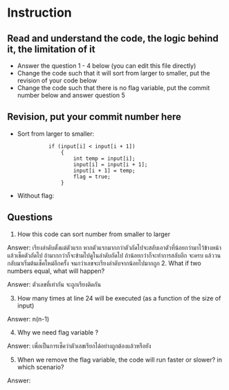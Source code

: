 ﻿# Instruction

## Read and understand the code, the logic behind it, the limitation of it
* Answer the question 1 - 4 below (you can edit this file directly)
* Change the code such that it will sort from larger to smaller, put the revision of your code below
* Change the code such that there is no flag variable, put the commit number below and answer question 5 


## Revision, put your commit number here
* Sort from larger to smaller:

				if (input[i] < input[i + 1])
                    {
                        int temp = input[i];
                        input[i] = input[i + 1];
                        input[i + 1] = temp;
                        flag = true;
                    }

* Without flag:

## Questions
1. How this code can sort number from smaller to larger
 
Answer: เรียงลำดับตั้งแต่ตัวแรก หากตัวแรกมากกว่าตัวถัดไปจะสลับเอาตัวที่น้อยกว่ามาไว้ข้างหน้า แล้วเช็คตัวถัดไป ถ้ามากกว่าก็จะข้ามไปดูในลำดับถัดไป ถ้าน้อยกว่าก็จะทำการสลับอีก จะครบ
		แล้ววนกลับมาเริ่มต้นเช็คใหม่อีกครั้ง จนกว่าเลขจะเรียงลำดับจากน้อยไปมากถูก
2. What if two numbers equal, what will happen? 

Answer: ตัวเลขที่เท่ากัน จะถูกเรียงติดกัน

3. How many times at line 24 will be executed (as a function of the size of input) 

Answer: n(n-1)
 
4. Why we need flag variable ? 

Answer: เพื่อเป็นการเช็คว่าตัวเลขเรียกได้อย่างถูกต้องแล้วหรือยัง

5. When we remove the flag variable, the code will run faster or slower? in which scenario? 

Answer: